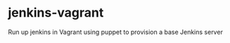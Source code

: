 jenkins-vagrant
===============

Run up jenkins in Vagrant using puppet to provision a base Jenkins server
